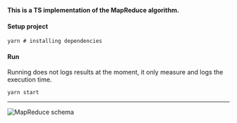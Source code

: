 **This is a TS implementation of the MapReduce algorithm.**

#### Setup project

```shell
yarn # installing dependencies
```

#### Run

Running does not logs results at the moment, it only measure and logs the execution time.

```shell
yarn start
```

---

![MapReduce schema](https://www.researchgate.net/publication/276133737/figure/fig2/AS:614345205616656@1523482719495/Typical-MapReduce-algorithm-workflow.png)
